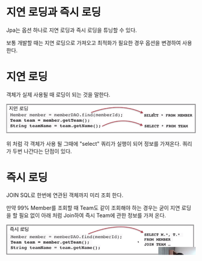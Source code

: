 # 지연 로딩과 즉시 로딩

Jpa는 옵션 하나로 지연 로딩과 즉시 로딩을 튜닝할 수  있다.

보통 개발할 때는 지연 로딩으로 가져오고 최적화가 필요한 경우 옵션을 변경하여 사용한다.

# 지연 로딩

객체가 실제 사용될 때 로딩이 되는 것을 말한다.

![지연 로딩](/picture/지연로딩.PNG)

위 처럼 각 객체가 사용 될 그때에 "select" 쿼리가 실행이 되어 정보를 가져온다. 쿼리가 두번 나간다는 단점이 있다.

# 즉시 로딩

JOIN SQL로 한번에 연관된 객체까지 미리 조회 한다.

만약 99% Member를 조회할 때 Team도 같이 조회해야 하는 경우는 굳이 지연 로딩을 할 필요 없이 아래 처럼 Join하여 즉시 Team에 관한 정보를 가져 온다.

![즉시 로딩](/picture/즉시로딩.PNG)

